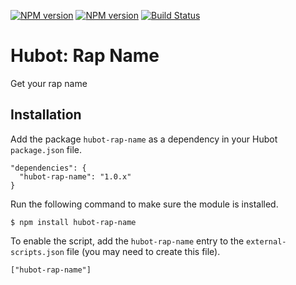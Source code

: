 [![NPM version](https://badge.fury.io/js/hubot-rap-name.png)](http://badge.fury.io/js/hubot-rap-name) [![NPM version](https://david-dm.org/okize/hubot-rap-name.png)](https://david-dm.org/okize/hubot-rap-name) [![Build Status](https://secure.travis-ci.org/okize/hubot-rap-name.png)](http://travis-ci.org/okize/hubot-rap-name)

# Hubot: Rap Name

Get your rap name

## Installation

Add the package `hubot-rap-name` as a dependency in your Hubot `package.json` file.

    "dependencies": {
      "hubot-rap-name": "1.0.x"
    }

Run the following command to make sure the module is installed.

    $ npm install hubot-rap-name

To enable the script, add the `hubot-rap-name` entry to the `external-scripts.json` file (you may need to create this file).

    ["hubot-rap-name"]
